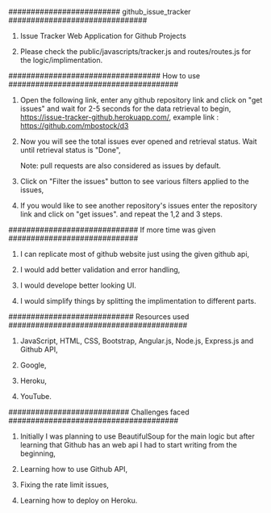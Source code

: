 ######################### github_issue_tracker ###############################

1. Issue Tracker Web Application for Github Projects

2. Please check the public/javascripts/tracker.js and routes/routes.js for the logic/implimentation.

################################## How to use ######################################

1. Open the following link, enter any github repository link and click on "get issues" and wait for 2-5 seconds for the data retrieval to begin,
	https://issue-tracker-github.herokuapp.com/, example link : https://github.com/mbostock/d3

2. Now you will see the total issues ever opened and retrieval status. Wait until retrieval status is "Done",

	Note: pull requests are also considered as issues by default.

3. Click on "Filter the issues" button to see various filters applied to the issues,

4. If you would like to see another repository's issues enter the repository link and click on  "get issues". and repeat the 1,2 and 3 steps.


############################# If more time was given #############################

1. I can replicate most of github website just using the given github api,

2. I would add better validation and error handling,

3. I would develope better looking UI.

4. I would simplify things by splitting the implimentation to different parts.


############################ Resources used ########################################

1. JavaScript, HTML, CSS, Bootstrap, Angular.js, Node.js, Express.js and Github API,

2. Google,

3. Heroku,

4. YouTube.

########################### Challenges faced ######################################

1. Initially I was planning to use BeautifulSoup for the main logic but after learning that Github has an web api I had to start writing from the beginning,

2. Learning how to use Github API,

3. Fixing the rate limit issues,

4. Learning how to deploy on Heroku.